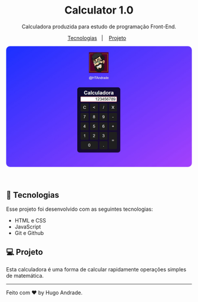<h1 align="center"> Calculator 1.0 </h1>

<p align="center">
Calculadora produzida para estudo de programação Front-End.
</p>

<p align="center">
  <a href="#-tecnologias">Tecnologias</a>&nbsp;&nbsp;&nbsp;|&nbsp;&nbsp;&nbsp;
  <a href="#-projeto">Projeto</a>&nbsp;&nbsp;&nbsp;
</p>

<p align="center">
  <img alt="Projeto DevLinks" src=".github/Layout-Calculator.jpg" style="border-radius: 10px;">
</p>

<br>

## 🚀 Tecnologias

Esse projeto foi desenvolvido com as seguintes tecnologias:

- HTML e CSS
- JavaScript
- Git e Github

## 💻 Projeto

Esta calculadora é uma forma de calcular rapidamente operações simples de matemática.

---

Feito com ♥ by Hugo Andrade.